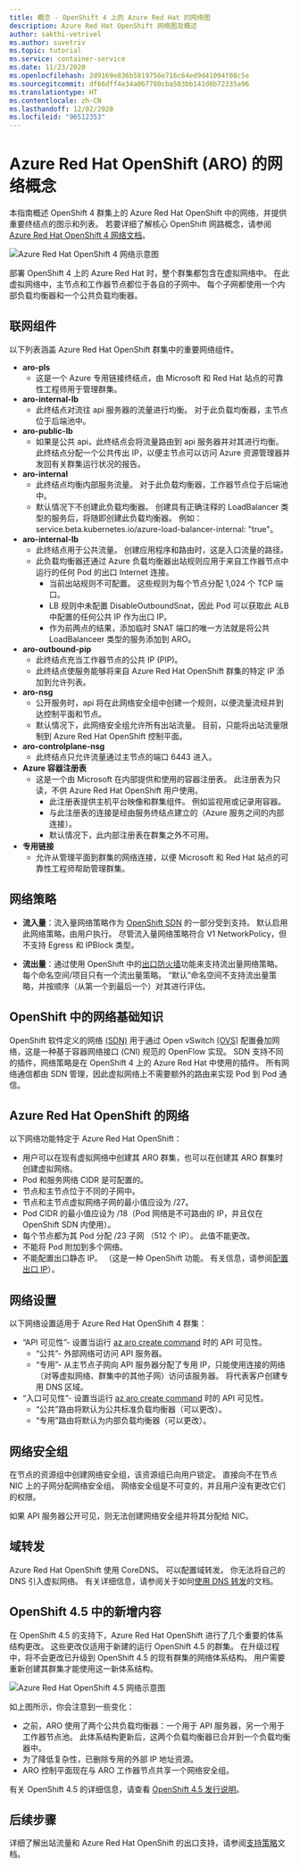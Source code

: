 ```yaml
---
title: 概念 - OpenShift 4 上的 Azure Red Hat 的网络图
description: Azure Red Hat OpenShift 网络图及概述
author: sakthi-vetrivel
ms.author: suvetriv
ms.topic: tutorial
ms.service: container-service
ms.date: 11/23/2020
ms.openlocfilehash: 2d9169e836b5819756e716c64ed9d41094f08c5e
ms.sourcegitcommit: df66dff4e34a0b7780cba503bb141d6b72335a96
ms.translationtype: HT
ms.contentlocale: zh-CN
ms.lasthandoff: 12/02/2020
ms.locfileid: "96512353"
---
```

# <a name="network-concepts-for-azure-red-hat-openshift-aro"></a>Azure Red Hat OpenShift (ARO) 的网络概念

本指南概述 OpenShift 4 群集上的 Azure Red Hat OpenShift 中的网络，并提供重要终结点的图示和列表。 若要详细了解核心 OpenShift 网路概念，请参阅 [Azure Red Hat OpenShift 4 网络文档](https://docs.openshift.com/aro/4/networking/understanding-networking.html)。

![Azure Red Hat OpenShift 4 网络示意图](./media/concepts-networking/aro4-networking-diagram.png)

部署 OpenShift 4 上的 Azure Red Hat 时，整个群集都包含在虚拟网络中。 在此虚拟网络中，主节点和工作器节点都位于各自的子网中。 每个子网都使用一个内部负载均衡器和一个公共负载均衡器。

## <a name="networking-components"></a>联网组件

以下列表涵盖 Azure Red Hat OpenShift 群集中的重要网络组件。

* **aro-pls**
    * 这是一个 Azure 专用链接终结点，由 Microsoft 和 Red Hat 站点的可靠性工程师用于管理群集。
* **aro-internal-lb**
    * 此终结点对流往 api 服务器的流量进行均衡。 对于此负载均衡器，主节点位于后端池中。
* **aro-public-lb**
    * 如果是公共 api，此终结点会将流量路由到 api 服务器并对其进行均衡。 此终结点分配一个公共传出 IP，以便主节点可以访问 Azure 资源管理器并发回有关群集运行状况的报告。
* **aro-internal**
    * 此终结点均衡内部服务流量。 对于此负载均衡器，工作器节点位于后端池中。
    * 默认情况下不创建此负载均衡器。 创建具有正确注释的 LoadBalancer 类型的服务后，将随即创建此负载均衡器。 例如：service.beta.kubernetes.io/azure-load-balancer-internal: "true"。
* **aro-internal-lb**
    * 此终结点用于公共流量。 创建应用程序和路由时，这是入口流量的路径。
    * 此负载均衡器还通过 Azure 负载均衡器出站规则应用于来自工作器节点中运行的任何 Pod 的出口 Internet 连接。
        * 当前出站规则不可配置。 这些规则为每个节点分配 1,024 个 TCP 端口。
        * LB 规则中未配置 DisableOutboundSnat，因此 Pod 可以获取此 ALB 中配置的任何公共 IP 作为出口 IP。
        * 作为前两点的结果，添加临时 SNAT 端口的唯一方法就是将公共 LoadBalanceer 类型的服务添加到 ARO。
* **aro-outbound-pip**
    * 此终结点充当工作器节点的公共 IP (PIP)。
    * 此终结点使服务能够将来自 Azure Red Hat OpenShift 群集的特定 IP 添加到允许列表。
* **aro-nsg**
    * 公开服务时，api 将在此网络安全组中创建一个规则，以便流量流经并到达控制平面和节点。
    * 默认情况下，此网络安全组允许所有出站流量。 目前，只能将出站流量限制到 Azure Red Hat OpenShift 控制平面。
* **aro-controlplane-nsg**
  * 此终结点只允许流量通过主节点的端口 6443 进入。
* **Azure 容器注册表**
    * 这是一个由 Microsoft 在内部提供和使用的容器注册表。 此注册表为只读，不供 Azure Red Hat OpenShift 用户使用。
        * 此注册表提供主机平台映像和群集组件。 例如监视用或记录用容器。
        * 与此注册表的连接是经由服务终结点建立的（Azure 服务之间的内部连接）。
        * 默认情况下，此内部注册表在群集之外不可用。
* **专用链接**
    * 允许从管理平面到群集的网络连接，以便 Microsoft 和 Red Hat 站点的可靠性工程师帮助管理群集。

## <a name="networking-policies"></a>网络策略

* **流入量**：流入量网络策略作为 [OpenShift SDN](https://docs.openshift.com/container-platform/4.5/networking/openshift_sdn/about-openshift-sdn.html) 的一部分受到支持。 默认启用此网络策略，由用户执行。 尽管流入量网络策略符合 V1 NetworkPolicy，但不支持 Egress 和 IPBlock 类型。

* **流出量**：通过使用 OpenShift 中的[出口防火墙](https://docs.openshift.com/container-platform/4.5/networking/openshift_sdn/configuring-egress-firewall.html)功能来支持流出量网络策略。 每个命名空间/项目只有一个流出量策略。 “默认”命名空间不支持流出量策略，并按顺序（从第一个到最后一个）对其进行评估。

## <a name="networking-basics-in-openshift"></a>OpenShift 中的网络基础知识

OpenShift 软件定义的网络 [(SDN)](https://docs.openshift.com/container-platform/4.5/networking/openshift_sdn/about-openshift-sdn.html) 用于通过 Open vSwitch [(OVS)](https://www.openvswitch.org/) 配置叠加网络，这是一种基于容器网络接口 (CNI) 规范的 OpenFlow 实现。 SDN 支持不同的插件，网络策略是在 OpenShift 4 上的 Azure Red Hat 中使用的插件。 所有网络通信都由 SDN 管理，因此虚拟网络上不需要额外的路由来实现 Pod 到 Pod 通信。

## <a name="networking--for-azure-red-hat-openshift"></a>Azure Red Hat OpenShift 的网络

以下网络功能特定于 Azure Red Hat OpenShift：
* 用户可以在现有虚拟网络中创建其 ARO 群集，也可以在创建其 ARO 群集时创建虚拟网络。
* Pod 和服务网络 CIDR 是可配置的。
* 节点和主节点位于不同的子网中。
* 节点和主节点虚拟网络子网的最小值应设为 /27。
* Pod CIDR 的最小值应设为 /18（Pod 网络是不可路由的 IP，并且仅在 OpenShift SDN 内使用）。
* 每个节点都为其 Pod 分配 /23 子网 （512 个 IP）。 此值不能更改。
* 不能将 Pod 附加到多个网络。
* 不能配置出口静态 IP。 （这是一种 OpenShift 功能。 有关信息，请参阅[配置出口 IP](https://docs.openshift.com/aro/4/networking/openshift_sdn/assigning-egress-ips.html)）。

## <a name="network-settings"></a>网络设置

以下网络设置适用于 Azure Red Hat OpenShift 4 群集：

* “API 可见性”- 设置当运行 [az aro create command](tutorial-create-cluster.md#create-the-cluster) 时的 API 可见性。
    * “公共”- 外部网络可访问 API 服务器。
    * “专用”- 从主节点子网向 API 服务器分配了专用 IP，只能使用连接的网络（对等虚拟网络、群集中的其他子网）访问该服务器。 将代表客户创建专用 DNS 区域。
* “入口可见性”- 设置当运行 [az aro create command](tutorial-create-cluster.md#create-the-cluster) 时的 API 可见性。
    * “公共”路由将默认为公共标准负载均衡器（可以更改）。
    * “专用”路由将默认为内部负载均衡器（可以更改）。

## <a name="network-security-groups"></a>网络安全组
在节点的资源组中创建网络安全组，该资源组已向用户锁定。 直接向不在节点 NIC 上的子网分配网络安全组。 网络安全组是不可变的，并且用户没有更改它们的权限。

如果 API 服务器公开可见，则无法创建网络安全组并将其分配给 NIC。

## <a name="domain-forwarding"></a>域转发
Azure Red Hat OpenShift 使用 CoreDNS。 可以配置域转发。 你无法将自己的 DNS 引入虚拟网络。 有关详细信息，请参阅关于如何[使用 DNS 转发](https://docs.openshift.com/aro/4/networking/dns-operator.html#nw-dns-forward_dns-operator)的文档。

## <a name="whats-new-in-openshift-45"></a>OpenShift 4.5 中的新增内容

在 OpenShift 4.5 的支持下，Azure Red Hat OpenShift 进行了几个重要的体系结构更改。 这些更改仅适用于新建的运行 OpenShift 4.5 的群集。 在升级过程中，将不会更改已升级到 OpenShift 4.5 的现有群集的网络体系结构。 用户需要重新创建其群集才能使用这一新体系结构。

![Azure Red Hat OpenShift 4.5 网络示意图](./media/concepts-networking/aro-4-5-networking-diagram.png)

如上图所示，你会注意到一些变化：
* 之前，ARO 使用了两个公共负载均衡器：一个用于 API 服务器，另一个用于工作器节点池。 此体系结构更新后，这两个负载均衡器已合并到一个负载均衡器中。 
* 为了降低复杂性，已删除专用的外部 IP 地址资源。
* ARO 控制平面现在与 ARO 工作器节点共享一个网络安全组。

有关 OpenShift 4.5 的详细信息，请查看 [OpenShift 4.5 发行说明](https://docs.openshift.com/container-platform/4.5/release_notes/ocp-4-5-release-notes.html)。

## <a name="next-steps"></a>后续步骤
详细了解出站流量和 Azure Red Hat OpenShift 的出口支持，请参阅[支持策略](support-policies-v4.md)文档。

